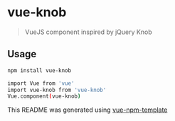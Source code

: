 # vue-knob

> VueJS component inspired by jQuery Knob

## Usage

``` bash
npm install vue-knob

import Vue from 'vue'
import vue-knob from 'vue-knob'
Vue.component(vue-knob)
```

This README was generated using [vue-npm-template](https://github.com/cristijora/vue-npm-template)